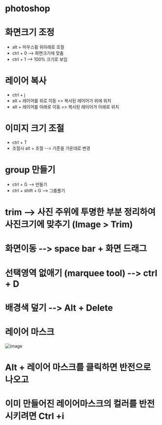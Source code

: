 # photoshop

# 화면크기 조정
- alt + 마우스휠 위아래로 조절
- ctrl + 0 --> 화면크기에 맞춤
- ctrl + 1 --> 100% 크기로 보임


# 레이어 복사
- ctrl + j
- alt + 레이어를 위로 이동 => 복사된 레이어가 위에 위치
- alt + 레이어를 아래로 이동 => 복사된 레이어가 아래로 위치

# 이미지 크기 조절
- ctrl + T
- 조절시 alt  + 조절 --> 기준을 가운데로 변경

# group 만들기
- ctrl + G --> 만들기
- ctrl + shift + G --> 그룹풀기

# trim --> 사진 주위에 투명한 부분 정리하여 사진크기에 맞추기 (Image > Trim)

# 화면이동 --> space bar + 화면 드래그


# 선택영역 없애기 (marquee tool) --> ctrl + D 

# 배경색 덮기 --> Alt + Delete 

# 레이어 마스크 

![image](https://github.com/hodu97/photoshop/assets/145514463/dd0e9062-0d5b-4e51-a00a-e08aecc0731a)

# Alt + 레이어 마스크를 클릭하면 반전으로 나오고

# 이미 만들어진 레이어마스크의 컬러를 반전시키려면 Ctrl +i 


